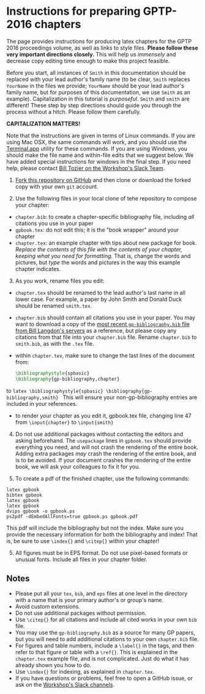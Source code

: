 # Instructions for preparing GPTP-2016 chapters

The page provides instructions for producing latex chapters for the GPTP 2016 proceedings volume, as well as links to style files. **Please follow these very important directions closely.** This will help us _immensely_ and decrease copy editing time enough to make this project feasible.

Before you start, all instances of `Smith` in this documentation should be replaced with your lead author's family name (to be clear, `Smith` replaces `YourName` in the files we provide; `YourName` should be your lead author's family name, but for purposes of this documentation, we use `Smith` as an example). Capitalization in this tutorial is _purposeful_. `Smith` and `smith` are different! These step by step directions should guide you through the process without a hitch. Please follow them carefully.

**CAPITALIZATION MATTERS!**

Note that the instructions are given in terms of Linux commands. If you are using Mac OSX, the same commands will work, and you should use the [Terminal.app](https://en.wikipedia.org/wiki/Terminal_\(OS_X\)) utility for these commands. If you are using Windows, you should make the file name and within-file edits that we suggest below. We have added special instructions for windows in the final step. If you need help, please contact [Bill Tozier on the Workshop's Slack Team](https://gptp2016.slack.com/messages/@bill_tozier/).


1. [Fork this repository on GitHub](https://help.github.com/articles/fork-a-repo/) and then clone or download the forked copy with your own `git` account.

2. Use the following files in your local clone of tehe repository to compose your chapter:
  - `chapter.bib`: to create a chapter-specific bibliography file, including _all_ citations you use in your paper
  - `gpbook.tex`: do not edit this; it is the "book wrapper" around your chapter
  - `chapter.tex`: an example chapter with tips about new package for book. _Replace the contents of this file with the contents of your chapter, keeping what you need for formatting._ That is, change the words and pictures, but _type_ the words and pictures in the way this example chapter indicates.


3. As you work, rename files you edit:
  - `chapter.tex` should be renamed to the lead author's last name in all lower case. For example, a paper by John Smith and Donald Duck should be renamed `smith.tex`.
  - `chapter.bib` should contain all citations you use in your paper. You may want to download a copy of the [most recent `gp-bibliography.bib` file from Bill Langdon's servers](http://www.cs.bham.ac.uk/~wbl/biblio/gp-bibliography.html) as a reference, but please copy any citations from that file into your `chapter.bib` file. Rename `chapter.bib` to `smith.bib`, as with the `.tex` file.
  - within `chapter.tex`, make sure to change the last lines of the document from:
  
    ```latex
    \bibliographystyle{spbasic}
    \bibliography{gp-bibliography,chapter}
    ```
  to
    ```latex
    \bibliographystyle{spbasic}
    \bibliography{gp-bibliography,smith}
    ```
  This will ensure your non-gp-bibliography entries are included in your references.
  - to render your chapter as you edit it, gpbook.tex file, changing line 47 from `\input{chapter}` to `\input{smith}`

4. Do not use additional packages without contacting the editors and asking beforehand. The `usepackage` lines in `gpbook.tex` should provide everything you need, and will not crash the rendering of the entire book. Adding extra packages _may_ crash the rendering of the entire book, and is to be avoided. If your document crashes the rendering of the entire book, we will ask your colleagues to fix it for you.

5. To create a pdf of the finished chapter, use the following commands:

```text
latex gpbook
bibtex gpbook
latex gpbook
latex gpbook
dvips gpbook -o gpbook.ps
ps2pdf -dEmbedAllFonts=true gpbook.ps gpbook.pdf
```
  
  This pdf will include the bibliography but not the index. Make sure you provide the necessary information for both the bibliography and index! That is, be sure to use `\index{}` and `\citep{}` within your chapter!

5. All figures must be in EPS format. Do not use pixel-based formats or unusual fonts. Include all files in your chapter folder.


## Notes

- Please put all your `tex`, `bib`, and `eps` files at one level in the directory with a name that is your primary author's or group's name.
- Avoid custom extensions.
- Do not use additional packages without permission.
- Use `\citep{}` for all citations and include all cited works in your own `bib` file.
- You may use the `gp-bibliography.bib` as a source for many GP papers, but you will need to add additional citations to your own `chapter.bib` file.
- For figures and table numbers, include a `\label{}` in the tags, and then refer to that figure or table with a `\ref{}`. This is explained in the `chapter.tex` example file, and is not complicated. Just do what it has already shown you how to do.
- Use `\index{}` for indexing, as explained in `chapter.tex`.
- If you have questions or problems, feel free to open a GitHub issue, or ask on the [Workshop's Slack channels](http://gptp2016.slack.com). 

